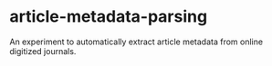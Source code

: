 # article-metadata-parsing
An experiment to automatically extract article metadata from online digitized journals.
